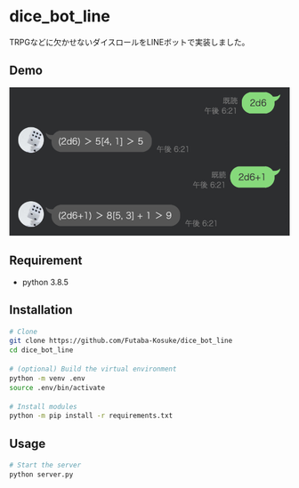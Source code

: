 # dice_bot_line
 
TRPGなどに欠かせないダイスロールをLINEボットで実装しました。
 
## Demo
 
![](./.imgs/readme_001.png)
 
## Requirement

* python 3.8.5
 
## Installation
 
```bash
# Clone
git clone https://github.com/Futaba-Kosuke/dice_bot_line
cd dice_bot_line

# (optional) Build the virtual environment
python -m venv .env
source .env/bin/activate

# Install modules
python -m pip install -r requirements.txt
```
 
## Usage
 
```bash
# Start the server
python server.py
```